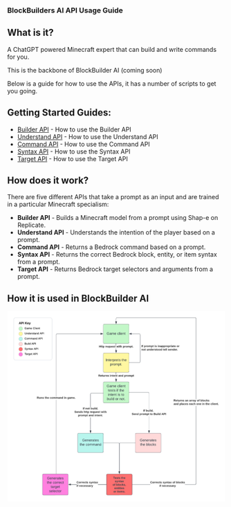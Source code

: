 ### BlockBuilders AI API Usage Guide

## What is it?
A ChatGPT powered Minecraft expert that can build and write commands for you. 

This is the backbone of BlockBuilder AI (coming soon)

Below is a guide for how to use the APIs, it has a number of scripts to get you going.

## Getting Started Guides:
- [Builder API](builder/Builder%20API.md) - How to use the Builder API
- [Understand API](understand/Understand%20API.md) - How to use the Understand API
- [Command API](commands/Command%20API.md) - How to use the Command API
- [Syntax API](syntax/SyntaxAPI.md) - How to use the Syntax API
- [Target API](target/TargetAPI.md) - How to use the Target API
  
## How does it work? 
There are five different APIs that take a prompt as an input and are trained in a particular Minecraft specialism:
- **Builder API** - Builds a Minecraft model from a prompt using Shap-e on Replicate.
- **Understand API** - Understands the intention of the player based on a prompt.
- **Command API** - Returns a Bedrock command based on a prompt.
- **Syntax API** - Returns the correct Bedrock block, entity, or item syntax from a prompt.
- **Target API** - Returns Bedrock target selectors and arguments from a prompt.

## How it is used in BlockBuilder AI
![BlockBuilder AI](img/BlockBuilderAI.png)





